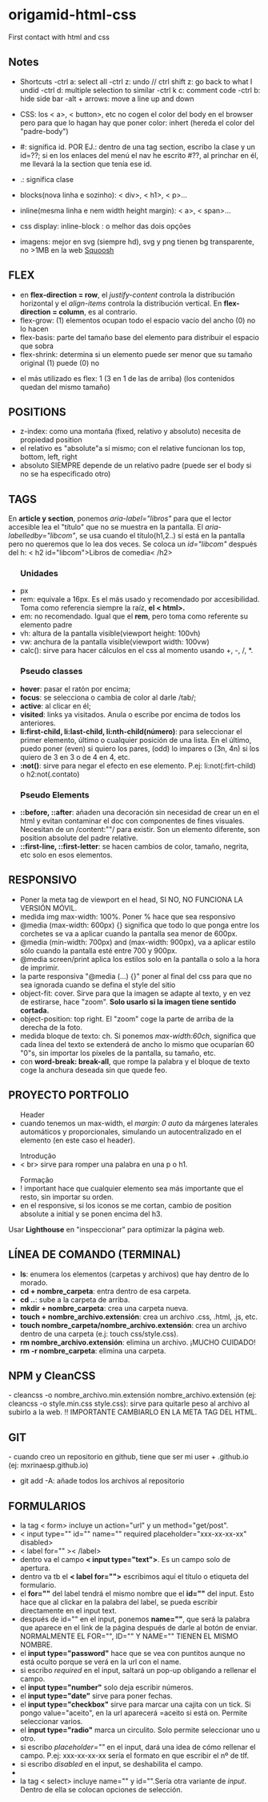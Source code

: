 # origamid-html-css

First contact with html and css

## Notes

- Shortcuts
  -ctrl a: select all
  -ctrl z: undo // ctrl shift z: go back to what I undid
  -ctrl d: multiple selection to similar
  -ctrl k c: comment code
  -ctrl b: hide side bar
  -alt + arrows: move a line up and down

- CSS: los < a>, < button>, etc no cogen el color del body en el browser pero para que lo hagan hay que poner color: inhert (hereda el color del "padre-body")

- #: significa id. POR EJ.: dentro de una tag section, escribo la clase y un id=??; si en los enlaces del menú el nav he escrito #??, al princhar en él, me llevará la la section que tenía ese id.
- .: significa clase

- blocks(nova linha e sozinho): < div>, < h1>, < p>...
- inline(mesma linha e nem width height margin): < a>, < span>... 
- css display: inline-block : o melhor das dois opções

- imagens: mejor en svg (siempre hd), svg y png tienen bg transparente, no >1MB en la web
<a href="https://squoosh.app/">Squoosh</a>  

## FLEX
  - en <strong>flex-direction = row</strong>, el <em>justify-content</em> controla la distribución horizontal y el <em>align-items</em> controla la distribución vertical. En <strong>flex-direction = column</strong>, es al contrario.
  - flex-grow: (1) elementos ocupan todo el espacio vacío del ancho (0) no lo hacen
  - flex-basis: parte del tamaño base del elemento para distribuir el espacio que sobra
  - flex-shrink: determina si un elemento puede ser menor que su tamaño original (1) puede (0) no
   * el más utilizado es flex: 1 (3 en 1 de las de arriba) (los contenidos quedan del mismo tamaño)

## POSITIONS
   - z-index: como una montaña (fixed, relativo y absoluto)  necesita de propiedad position
   - el relativo es "absolute"a sí mismo; con el relative funcionan los top, bottom, left, right
   - absoluto SIEMPRE depende de un relativo padre (puede ser el body si no se ha especificado otro)

## TAGS
  En <strong>article y section</strong>, ponemos <em>aria-label="libros"</em> para que el lector accesible lea el "título" que no se muestra en la pantalla. El <em>aria-labelledby="libcom"</em>, se usa cuando el título(h1,2..) sí está en la pantalla pero no queremos que lo lea dos veces. Se coloca un <em>id="libcom"</em> después del h: < h2 id="libcom">Libros de comedia< /h2>

<ul> 
  <h3>Unidades</h3>
  <li>px</li>
  <li>rem: equivale a 16px. Es el más usado y recomendado por accesibilidad. Toma como referencia siempre la raíz, <strong>el < html>.</strong> </li>
  <li>em: no recomendado. Igual que el <strong>rem</strong>, pero toma como referente su elemento padre </li>
  <li>vh: altura de la pantalla visible(viewport height: 100vh)</li>
  <li>vw: anchura de la pantalla visible(viewport width: 100vw)</li>
  <li>calc(): sirve para hacer cálculos en el css al momento usando +, -, /, *.</li>
</ul>

<ul>
  <h3>Pseudo classes</h3>
  <li><strong>hover</strong>: pasar el ratón por encima;</li>
  <li><strong>focus</strong>: se selecciona o cambia de color al darle /tab/;</li>
  <li><strong>active</strong>: al clicar en él;</li>
  <li><strong>visited</strong>: links ya visitados. Anula o escribe por encima de todos los anteriores.</li>
  <li><strong>li:first-child, li:last-child, li:nth-child(número)</strong>: para seleccionar el primer elemento, último o cualquier posición de una lista. En el último, puedo poner (even) si quiero los pares, (odd) lo impares o (3n, 4n) si los quiero de 3 en 3 o de 4 en 4, etc.</li>
  <li><strong>:not()</strong>: sirve para negar el efecto en ese elemento. P.ej: li:not(:firt-child) o h2:not(.contato)</li>
</ul>

<ul>
  <h3>Pseudo Elements</h3>
  <li><strong>::before, ::after</strong>: añaden una decoración sin necesidad de crear un <span> en el html y evitan contaminar el doc con componentes de fines visuales. Necesitan de un /content:""/ para existir. Son un elemento diferente, son position absolute del padre relative.</li>
  <li><strong>::first-line, ::first-letter</strong>: se hacen cambios de color, tamaño, negrita, etc solo en esos elementos.</li>
</ul>

## RESPONSIVO
  <ul>
    <li>Poner la meta tag de viewport en el head, SI NO, NO FUNCIONA LA VERSIÓN MÓVIL.</li>
    <li>medida img max-width: 100%. Poner % hace que sea responsivo</li>
    <li>@media (max-width: 600px) {} significa que todo lo que ponga entre los corchetes se va a aplicar cuando la pantalla sea menor de 600px. </li>
    <li>@media (min-width: 700px) and (max-width: 900px), va a aplicar  estilo sólo cuando la pantalla esté entre 700 y 900px.</li>
    <li>@media screen/print aplica los estilos solo en la pantalla o solo a la hora de imprimir.</li>
    <li>la parte responsiva "@media (...) {}" poner al final del css para que no sea ignorada cuando se defina el style del sitio </li>
    <li>object-fit: cover. Sirve para que la imagen se adapte al texto, y en vez de estirarse, hace "zoom". <strong>Solo usarlo si la imagen tiene sentido cortada.</strong></li>
    <li>object-position: top right. El "zoom" coge la parte de arriba de la derecha de la foto.</li>
    <li>medida bloque de texto: ch. Si ponemos <em>max-width:60ch</em>, significa que cada línea del texto se extenderá de ancho lo mismo que ocuparían 60 "0"s, sin importar los píxeles de la pantalla, su tamaño, etc.</li>
    <li>con <strong>word-break: break-all</strong>, que rompe la palabra y el bloque de texto coge la anchura deseada sin que quede feo.</li>
  </ul>

## PROYECTO PORTFOLIO
  <ul>Header
    <li>cuando tenemos un max-width, el <em>margin: 0 auto</em> da márgenes laterales automáticos y proporcionales, simulando un autocentralizado en el elemento (en este caso el header).</li>
  </ul>

  <ul>Introdução
    <li>< br> sirve para romper una palabra en una p o h1.</li>
  </ul>

  <ul>Formação
    <li>! important hace que cualquier elemento sea más importante que el resto, sin importar su orden.</li>
    <li>en el responsive, si los iconos se me cortan, cambio de position absolute a initial y se ponen encima del h3.</li>
  </ul>

  Usar <strong>Lighthouse</strong> en "inspeccionar" para optimizar la página web.

## LÍNEA DE COMANDO (TERMINAL)
  - <strong>ls</strong>: enumera los elementos (carpetas y archivos) que hay dentro de lo morado.
  - <strong>cd + nombre_carpeta</strong>: entra dentro de esa carpeta.
  - <strong>cd ..</strong>: sube a la carpeta de arriba.
  - <strong>mkdir + nombre_carpeta</strong>: crea una carpeta nueva.
  - <strong>touch + nombre_archivo.extensión</strong>: crea un archivo .css, .html, .js, etc.
  - <strong>touch nombre_carpeta/nombre_archivo.extensión</strong>: crea un archivo dentro de una carpeta (e.j: touch css/style.css).
  - <strong>rm nombre_archivo.extensión</strong>: elimina un archivo. ¡MUCHO CUIDADO!
  - <strong>rm -r nombre_carpeta</strong>: elimina una carpeta.

  <h2>NPM y CleanCSS</h2>
  - cleancss -o nombre_archivo.min.extensión nombre_archivo.extensión (ej: cleancss -o style.min.css style.css): sirve para quitarle peso al archivo al subirlo a la web. !! IMPORTANTE CAMBIARLO EN LA META TAG DEL HTML.

  <h2>GIT</h2>
  - cuando creo un repositorio en github, tiene que ser mi user + .github.io (ej: mxrinaesp.github.io)
  <ul>
    <li>git add -A: añade todos los archivos al repositorio</li>
  </ul>

## FORMULARIOS
  - la tag < form> incluye un action="url" y un method="get/post".
  - < input type="" id="" name="" required placeholder="xxx-xx-xx-xx" disabled>
  - < label for="" >< /label>
  - dentro va el campo <strong>< input type="text"></strong>. Es un campo solo de apertura.
  - dentro va tb el <strong>< label for=""></strong> escribimos aquí el título o etiqueta del formulario.
  - el <strong>for=""</strong> del label tendrá el mismo nombre que el <strong>id=""</strong> del input. Esto hace que al clickar en la palabra del label, se pueda escribir directamente en el input text.
  - después de id="" en el input, ponemos <strong>name=""</strong>, que será la palabra que aparece en el link de la página después de darle al botón de enviar. NORMALMENTE EL FOR="", ID="" Y NAME="" TIENEN EL MISMO NOMBRE.
  - el <strong>input type="password"</strong> hace que se vea con puntitos aunque no está oculto porque se verá en la url con el name.
  - si escribo <em>required</em> en el input, saltará un pop-up obligando a rellenar el campo.
  - el <strong>input type="number"</strong> solo deja escribir números.
  - el <strong>input type="date"</strong> sirve para poner fechas.
  - el <strong>input type="checkbox"</strong> sirve para marcar una cajita con un tick. Si pongo value="aceito",
  en la url aparecerá =aceito si está on. Permite seleccionar varios.
  - el <strong>input type="radio"</strong> marca un circulito. Solo permite seleccionar uno u otro.
  - si escribo <em>placeholder=""</em> en el input, dará una idea de cómo rellenar el campo. P.ej: xxx-xx-xx-xx sería el formato en que escribir el nº de tlf.
  - si escribo <em>disabled</em> en el input, se deshabilita el campo.
  -
  - la tag < select> incluye name="" y id="".Sería otra variante de <em>input</em>. Dentro de ella se colocan opciones de selección.